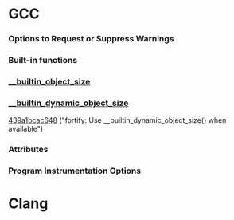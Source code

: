 # GCC
  ### Options to Request or Suppress Warnings
  
  ### Built-in functions
  ### [__builtin_object_size](https://gcc.gnu.org/onlinedocs/gcc/Object-Size-Checking.html)
  

  ### [__builtin_dynamic_object_size](https://gcc.gnu.org/onlinedocs/gcc/Object-Size-Checking.html)

  [439a1bcac648](https://git.kernel.org/linus/439a1bcac648) ("fortify: Use __builtin_dynamic_object_size() when available")
      

  ### Attributes

  ### Program Instrumentation Options

# Clang

